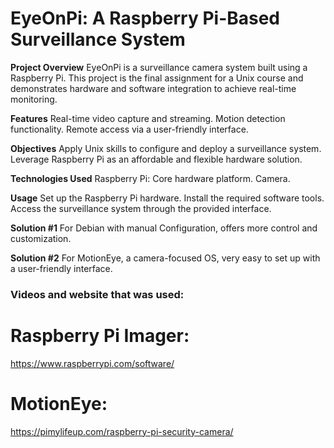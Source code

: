 # EyeOnPi: A Raspberry Pi-Based Surveillance System

**Project Overview**
EyeOnPi is a surveillance camera system built using a Raspberry Pi. This project is the final assignment for a Unix course and demonstrates hardware and software integration to achieve real-time monitoring.

**Features**
Real-time video capture and streaming.
Motion detection functionality.
Remote access via a user-friendly interface.

**Objectives**
Apply Unix skills to configure and deploy a surveillance system.
Leverage Raspberry Pi as an affordable and flexible hardware solution.

**Technologies Used**
Raspberry Pi: Core hardware platform.
Camera.

**Usage**
Set up the Raspberry Pi hardware.
Install the required software tools.
Access the surveillance system through the provided interface.

**Solution #1**
For Debian with manual Configuration, offers more control and customization.

**Solution #2**
For MotionEye, a camera-focused OS, very easy to set up with a user-friendly interface.

### Videos and website that was used: 

# Raspberry Pi Imager:
https://www.raspberrypi.com/software/

# MotionEye:
https://pimylifeup.com/raspberry-pi-security-camera/
